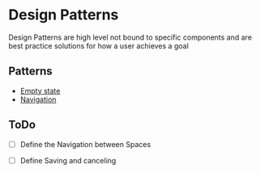 
# Design Patterns

Design Patterns are high level not bound to specific components and are best practice solutions for how a user achieves a goal

## Patterns

* [Empty state](empty_state.md) 
* [Navigation](nav.md) 

## ToDo

* [ ] Define the Navigation between Spaces
* [ ] Define Saving and canceling
  